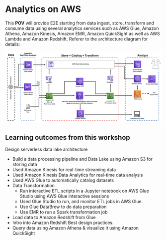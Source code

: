 # Analytics on AWS

This **POV** will provide E2E starting from data ingest, store, transform and consume data using several analytics services such as AWS Glue, Amazon Athena, Amazon Kinesis, Amazon EMR, Amazon QuickSight as well as AWS Lambda and Amazon Redshift. Referer to the architecture diagram for details:

![Analytics Architecture](/AWS-Data-Analytics-POV/Analytics-POV/images/Analytics-architecture.png)

## Learning outcomes from this workshop
Design serverless data lake architecture
- Build a data processing pipeline and Data Lake using Amazon S3 for storing data
- Used Amazon Kinesis for real-time streaming data
- Used Amazon Kinesis Data Analytics for real-time data analysis
- Used AWS Glue to automatically catalog datasets
- Data Transformation
    - Run interactive ETL scripts in a Jupyter notebook on AWS Glue Studio using AWS Glue interactive sessions
    - Used Glue Studio to run, and monitor ETL jobs in AWS Glue.
    - Use Glue DataBrew to do data preparation
    - Use EMR to run a Spark transformation job
- Load data to Amazon Redshift from Glue
- Intro into Amazon Redshift Best design practices.
- Query data using Amazon Athena & visualize it using Amazon QuickSight

